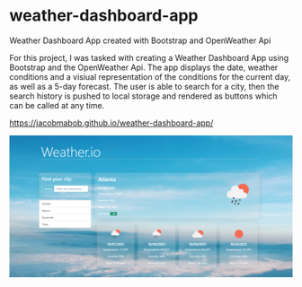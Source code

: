 # weather-dashboard-app

Weather Dashboard App created with Bootstrap and OpenWeather Api 

For this project, I was tasked with creating a Weather Dashboard App using Bootstrap and the OpenWeather Api. The app displays the date, weather conditions and a visiual representation of the conditions for the current day, as well as a 5-day forecast. The user is able to search for a city, then the search history is pushed to local storage and rendered as buttons which can be called at any time. 

https://jacobmabob.github.io/weather-dashboard-app/

![image of app](assets/images/weather-app-ss.png)